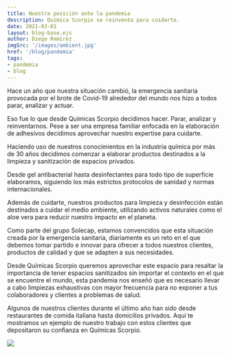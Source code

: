 ```yaml
---
title: Nuestra posición ante la pandemia
description: Química Scorpio se reinventa para cuidarte.
date: 2021-03-01
layout: blog-base.ejs
author: Diego Remirez
imgSrc: '/images/ambient.jpg'
href: '/blog/pandemia'
tags:
- pandemia
- blog
---
```

Hace un año que nuestra situación cambió, la emergencia sanitaria provocada por el brote de Covid-19 alrededor del mundo nos hizo a todos parar, analizar y actuar.

Eso fue lo que desde Químicas Scorpio decidimos hacer. Parar, analizar y reinventarnos. Pese a ser una empresa familiar enfocada en la elaboración de adhesivos decidimos aprovechar nuestro expertise para cuidarte.

Haciendo uso de nuestros conocimientos en la industria química por más de 30 años decidimos comenzar a elaborar productos destinados a la limpieza y sanitización de espacios privados.

Desde gel antibacterial hasta desinfectantes para todo tipo de superficie elaboramos, siguiendo los más estrictos protocolos de sanidad y normas internacionales.

Además de cuidarte, nuestros productos para limpieza y desinfección están destinados a cuidar el medio ambiente, utilizando activos naturales como el aloe vera para reducir nuestro impacto en el planeta.

Como parte del grupo Solecap, estamos convencidos que esta situación creada por la emergencia sanitaria, diariamente es un reto en el que debemos tomar partido e innovar para ofrecer a todos nuestros clientes, productos de calidad y que se adapten a sus necesidades.

Desde Químicas Scorpio queremos aprovechar este espacio para resaltar la importancia de tener espacios sanitizados sin importar el contexto en el que se encuentre el mundo, esta pandemia nos enseñó que es necesario llevar a cabo limpiezas exhaustivas con mayor frecuencia para no exponer a tus colaboradores y clientes a problemas de salud.

Algunos de nuestros clientes durante el último año han sido desde restaurantes de comida italiana hasta domicilios privados. Aquí te mostramos un ejemplo de nuestro trabajo con estos clientes que depositaron su confianza en Químicas Scorpio.

![](/images/ambient.jpg)

